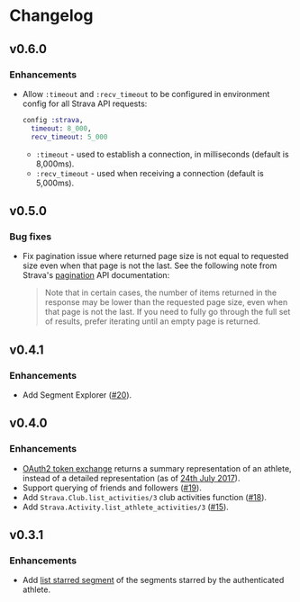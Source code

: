 # Changelog

## v0.6.0

### Enhancements

- Allow `:timeout` and `:recv_timeout` to be configured in environment config for all Strava API requests:

    ```elixir
    config :strava,
      timeout: 8_000,
      recv_timeout: 5_000
    ```

  - `:timeout` - used to establish a connection, in milliseconds (default is 8,000ms).
  - `:recv_timeout` - used when receiving a connection (default is 5,000ms).

## v0.5.0

### Bug fixes

- Fix pagination issue where returned page size is not equal to requested size even when that page is not the last. See the following note from Strava's [pagination](https://strava.github.io/api/#pagination) API documentation:

    > Note that in certain cases, the number of items returned in the response may be lower than the requested page size, even when that page is not the last. If you need to fully go through the full set of results, prefer iterating until an empty page is returned.

## v0.4.1

### Enhancements

- Add Segment Explorer ([#20](https://github.com/slashdotdash/strava/pull/20)).

## v0.4.0

### Enhancements

- [OAuth2 token exchange](https://strava.github.io/api/v3/oauth/#post-token) returns a summary representation of an athlete, instead of a detailed representation (as of [24th July 2017](https://strava.github.io/api/v3/changelog/)).
- Support querying of friends and followers ([#19](https://github.com/slashdotdash/strava/pull/19)).
- Add `Strava.Club.list_activities/3` club activities function ([#18](https://github.com/slashdotdash/strava/pull/18)).
- Add `Strava.Activity.list_athlete_activities/3` ([#15](https://github.com/slashdotdash/strava/pull/15)).

## v0.3.1

### Enhancements

- Add [list starred segment](http://strava.github.io/api/v3/segments/#starred) of the segments starred by the authenticated athlete.
